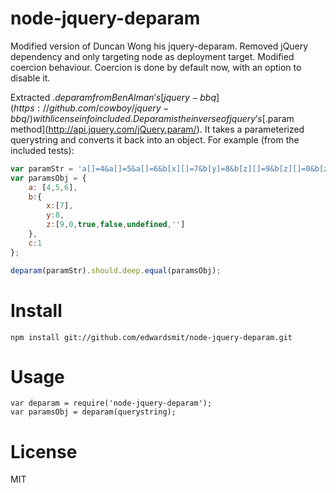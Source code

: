 node-jquery-deparam
===================
Modified version of Duncan Wong his jquery-deparam. Removed jQuery dependency and only targeting node as deployment target. Modified coercion behaviour. Coercion is done by default now, with an option to disable it.

Extracted $.deparam from Ben Alman's [jquery-bbq](https://github.com/cowboy/jquery-bbq/) with license info included.
Deparam is the inverse of jquery's [$.param method](http://api.jquery.com/jQuery.param/).  It takes a parameterized querystring and converts it back into an object.  For example (from the included tests):

```javascript
var paramStr = 'a[]=4&a[]=5&a[]=6&b[x][]=7&b[y]=8&b[z][]=9&b[z][]=0&b[z][]=true&b[z][]=false&b[z][]=undefined&b[z][]=&c=1';
var paramsObj = {
    a: [4,5,6],
    b:{
        x:[7],
        y:8,
        z:[9,0,true,false,undefined,'']
    },
    c:1
};

deparam(paramStr).should.deep.equal(paramsObj);

```

Install
==============
```
npm install git://github.com/edwardsmit/node-jquery-deparam.git
```

Usage
===============
```
var deparam = require('node-jquery-deparam');
var paramsObj = deparam(querystring);
```

License
===============
MIT
